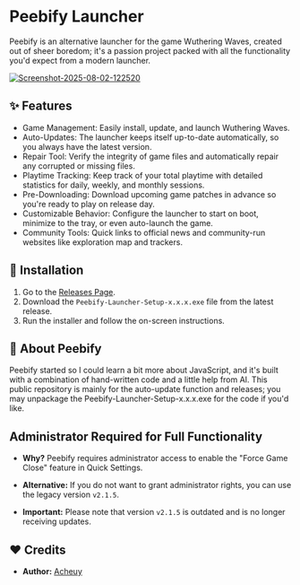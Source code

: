 # Peebify Launcher
Peebify is an alternative launcher for the game Wuthering Waves, created out of sheer boredom; it's a passion project packed with all the functionality you'd expect from a modern launcher.

<a href="https://ibb.co/7dGrW2NR"><img src="https://i.ibb.co/W4cBygpP/Screenshot-2025-08-02-122520.png" alt="Screenshot-2025-08-02-122520" border="0"></a>
## ✨ Features
- Game Management: Easily install, update, and launch Wuthering Waves.
- Auto-Updates: The launcher keeps itself up-to-date automatically, so you always have the latest version.
- Repair Tool: Verify the integrity of game files and automatically repair any corrupted or missing files.
- Playtime Tracking: Keep track of your total playtime with detailed statistics for daily, weekly, and monthly sessions.
- Pre-Downloading: Download upcoming game patches in advance so you're ready to play on release day.
- Customizable Behavior: Configure the launcher to start on boot, minimize to the tray, or even auto-launch the game.
- Community Tools: Quick links to official news and community-run websites like exploration map and trackers.
## 🚀 Installation
1. Go to the [Releases Page](https://github.com/Cheu3172/Peebify_Launcher/releases).
2. Download the `Peebify-Launcher-Setup-x.x.x.exe` file from the latest release.
3. Run the installer and follow the on-screen instructions.
## 📖 About Peebify
Peebify started so I could learn a bit more about JavaScript, and it's built with a combination of hand-written code and a little help from AI. This public repository is mainly for the auto-update function and releases; you may unpackage the Peebify-Launcher-Setup-x.x.x.exe for the code if you'd like.
## Administrator Required for Full Functionality
- **Why?** Peebify requires administrator access to enable the "Force Game Close" feature in Quick Settings.
 - **Alternative:** If you do not want to grant administrator rights, you can use the legacy version `v2.1.5`.

- **Important:** Please note that version `v2.1.5` is outdated and is no longer receiving updates.
## ❤️ Credits
- **Author:** [Acheuy](https://github.com/Cheu3172)
